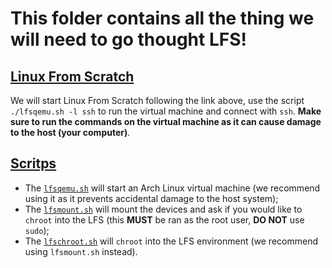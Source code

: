 # This folder contains all the thing we will need to go thought LFS!

## [Linux From Scratch](https://linuxfromscratch.org/lfs/view/development/chapter01/how.html)

We will start Linux From Scratch following the link above, use the script `./lfsqemu.sh -l ssh` to run the virtual machine and connect with `ssh`. **Make sure to run the commands on the virtual machine as it can cause damage to the host (your computer)**.

## [Scritps](scripts)

- The [`lfsqemu.sh`](scripts/lfsqemu.sh) will start an Arch Linux virtual machine (we recommend using it as it prevents accidental damage to the host system);
- The [`lfsmount.sh`](scripts/lfsmount.sh) will mount the devices and ask if you would like to `chroot` into the LFS (this **MUST** be ran as the root user, **DO NOT** use `sudo`);
- The [`lfschroot.sh`](scripts/lfschroot.sh) will `chroot` into the LFS environment (we recommend using `lfsmount.sh` instead).
